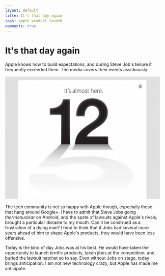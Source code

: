 ```yaml
---
layout: default
title: It's that day again
tags: apple product launch
comments: true
---
```

# It's that day again

Apple knows how to build expectations, and during Steve Job's tenure it frequently exceeded them. The media covers their events assiduously.

![iPhone 5](/assets/img/iphone-launch-invite.jpg)

The tech community is not so happy with Apple though, especially those that hang around Google+. I have to admit that Steve Jobs going _thermonuclear_ on Android, and the spate of lawsuits against Apple's rivals, brought a particular distaste to my mouth. Can it be construed as a frustration of a dying man? I tend to think that if Jobs had several more years ahead of him to shape Apple's products, they would have been less offensive.

Today is the kind of day Jobs was at his best. He would have taken the opportunity to launch terrific products, taken jibes at the competition, and buried the lawsuit hatchet so to say. Even without Jobs on stage, today brings anticipation. I am not new technology crazy, but Apple has made me anticipate.
